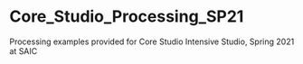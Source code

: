 # Core_Studio_Processing_SP21
Processing examples provided for Core Studio Intensive Studio, Spring 2021 at SAIC
